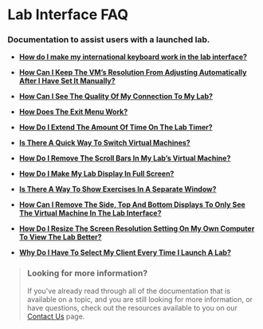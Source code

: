 # Lab Interface FAQ

### Documentation to assist users with a launched lab. 

- [**How do I make my international keyboard work in the lab interface?**](lab-interface-faqs/how-do-i-make-my-international-keyboard-work-in-the-lab-interface.md)

- [**How Can I Keep The VM’s Resolution From Adjusting Automatically After I Have Set It Manually?**](lab-interface-faqs/how-can-i-keep-the-vms-resolution-from-adjusting-automatically-after-i-have-set-it-manually.md)

- [**How Can I See The Quality Of My Connection To My Lab?**](lab-interface-faqs/how-can-i-see-the-quality-of-my-connection-to-my-lab.md)

- [**How Does The Exit Menu Work?**](lab-interface-faqs/how-does-the-exit-menu-work.md)

- [**How Do I Extend The Amount Of Time On The Lab Timer?**](lab-interface-faqs/how-do-i-extend-the-amount-of-time-on-the-lab-timer.md)

- [**Is There A Quick Way To Switch Virtual Machines?**](lab-interface-faqs/is-there-a-quick-way-to-switch-virtual-machines.md)

- [**How Do I Remove The Scroll Bars In My Lab’s Virtual Machine?**](lab-interface-faqs/how-do-i-remove-the-scroll-bars-in-my-labs-virtual-machine.md)

- [**How Do I Make My Lab Display In Full Screen?**](lab-interface-faqs/how-do-i-make-my-lab-display-in-full-screen.md)

- [**Is There A Way To Show Exercises In A Separate Window?**](lab-interface-faqs/is-there-a-way-to-show-exercises-in-a-separate-window.md)

- [**How Can I Remove The Side, Top And Bottom Displays To Only See The Virtual Machine In The Lab Interface?**](lab-interface-faqs/how-can-i-remove-the-side-top-and-bottom-displays-to-only-see-the-virtual-machine-in-the-lab-interface.md)

- [**How Do I Resize The Screen Resolution Setting On My Own Computer To View The Lab Better?**](lab-interface-faqs/how-do-i-resize-the-screen-resolution-setting-on-my-own-computer-to-view-the-lab-better.md)

- [**Why Do I Have To Select My Client Every Time I Launch A Lab?**](lab-interface-faqs/why-do-i-have-to-select-my-client-every-time-i-launch-a-lab.md)

> ### Looking for more information?
>
>If you've already read through all of the documentation that is available on a topic, and you are still looking for more information, or have questions, check out the resources available to you on our [Contact Us](/contact-us.md) page.
